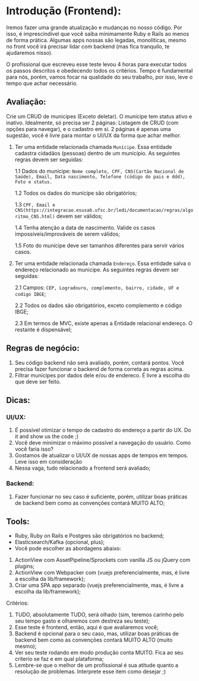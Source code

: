 # Introdução (Frontend):

Iremos fazer uma grande atualização e mudanças no nosso código. Por isso, é imprescindível que você saiba minimamente Ruby e Rails ao menos de forma prática. Algumas apps nossas são legadas, monolíticas, mesmo no front você irá precisar lidar com backend (mas fica tranquilo, te ajudaremos nisso).

O profissional que escreveu esse teste levou 4 horas para executar todos os passos descritos e obedecendo todos os critérios. Tempo é fundamental para nós, porém, vamos focar na qualidade do seu trabalho, por isso, leve o tempo que achar necessário.

## Avaliação:

Crie um CRUD de municipes (Exceto deletar). O municipe tem status ativo e inativo. Idealmente, só precisa ser 2 páginas: Listagem de CRUD (com opções para navegar), e o cadastro em si. 2 páginas é apenas uma sugestão, você é livre para montar o UI/UX da forma que achar melhor.

1. Ter uma entidade relacionada chamada `Munícipe`. Essa entidade cadastra cidadãos (pessoas) dentro de um município. As
   seguintes regras devem ser seguidas:
   
   1.1 Dados do munícipe: `Nome completo, CPF, CNS(Cartão Nacional de Saúde), Email, Data nascimento, Telefone (código do pais e ddd), Foto e status.`
   
   1.2 Todos os dados do munícipe são obrigatórios;
   
   1.3 `CPF, Email e CNS(https://integracao.esusab.ufsc.br/ledi/documentacao/regras/algoritmo_CNS.html)` devem ser válidos;
   
   1.4 Tenha atenção a data de nascimento. Valide os casos impossíveis/improváveis de serem válidos;
   
   1.5 Foto do munícipe deve ser tamanhos diferentes para servir vários casos.

2. Ter uma entidade relacionada chamada `Endereço`. Essa entidade salva o endereço relacionado ao municipe. As seguintes
   regras devem ser seguidas:

   2.1 Campos: `CEP, Logradouro, complemento, bairro, cidade, UF e codigo IBGE`;

   2.2 Todos os dados são obrigatórios, exceto complemento e código IBGE;

   2.3 Em termos de MVC, existe apenas a Entidade relacional endereço. O restante é dispensável;


## Regras de negócio:

1. Seu código backend não será avaliado, porém, contará pontos. Você precisa fazer funcionar o backend de forma correta as regras acima.
2. Filtrar municipes por dados dele e/ou de endereco. É livre a escolha do que deve ser feito.

## Dicas:

### UI/UX:
  1. É possível otimizar o tempo de cadastro do endereço a partir do UX. Do it and show us the code ;)
  2. Você deve minimizar o máximo possível a navegação do usuário. Como você faria isso?
  3. Gostamos de atualizar o UI/UX de nossas apps de tempos em tempos. Leve isso em consideração
  4. Nessa vaga, tudo relacionado a frontend será avaliado;

### Backend:
  1. Fazer funcionar no seu caso é suficiente, porém, utilizar boas práticas de backend bem como as convenções contará MUITO ALTO;

## Tools:

- Ruby, Ruby on Rails e Postgres são obrigatórios no backend;
- Elasticsearch/Kafka (opcional, plus);
- Você pode escolher as abordagens abaixo:

1. ActionView com AssetPipeline/Sprockets com vanilla JS ou jQuery com plugins;
2. ActionView com Webpacker com (vuejs preferencialmente, mas, é livre a escolha da lib/framework);
3. Criar uma SPA app separado (vuejs preferencialmente, mas, é livre a escolha da lib/framework);

Critérios:

1. TUDO, absolutamente TUDO, será olhado (sim, teremos carinho pelo seu tempo gasto e olharemos com destreza seu teste);
2. Esse teste é frontend, então, aqui é que avaliaremos você;
3. Backend é opcional para o seu caso, mas, utilizar boas práticas de backend bem como as convenções contará MUITO ALTO (muito mesmo);
4. Ver seu teste rodando em modo produção conta MUITO. Fica ao seu criterio se faz e em qual plataforma;
5. Lembre-se que o melhor de um profissional é sua atitude quanto a resolução de problemas. Interprete esse item como desejar ;)
